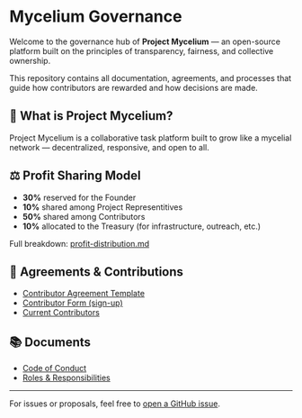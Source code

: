 # Mycelium Governance

Welcome to the governance hub of **Project Mycelium** — an open-source platform built on the principles of transparency, fairness, and collective ownership.

This repository contains all documentation, agreements, and processes that guide how contributors are rewarded and how decisions are made.

## 🌱 What is Project Mycelium?

Project Mycelium is a collaborative task platform built to grow like a mycelial network — decentralized, responsive, and open to all.

## ⚖️ Profit Sharing Model

- **30%** reserved for the Founder
- **10%** shared among Project Representitives
- **50%** shared among Contributors
- **10%** allocated to the Treasury (for infrastructure, outreach, etc.)

Full breakdown: [profit-distribution.md](./profit-distribution.md)

## 📄 Agreements & Contributions

- [Contributor Agreement Template](./AGREEMENT_TEMPLATE.pdf)
- [Contributor Form (sign-up)](https://docs.google.com/forms/d/e/1FAIpQLSctIFIYWTs7Map4rujeA_DoNn0XftSlQIRi76rx9imspaZ5eQ/viewform)
- [Current Contributors](./CONTRIBUTORS.md)

## 📚 Documents

- [Code of Conduct](./code-of-conduct.md)
- [Roles & Responsibilities](./roles.md)

---

For issues or proposals, feel free to [open a GitHub issue](https://github.com/YOUR_ORG/mycelium-governance/issues).
